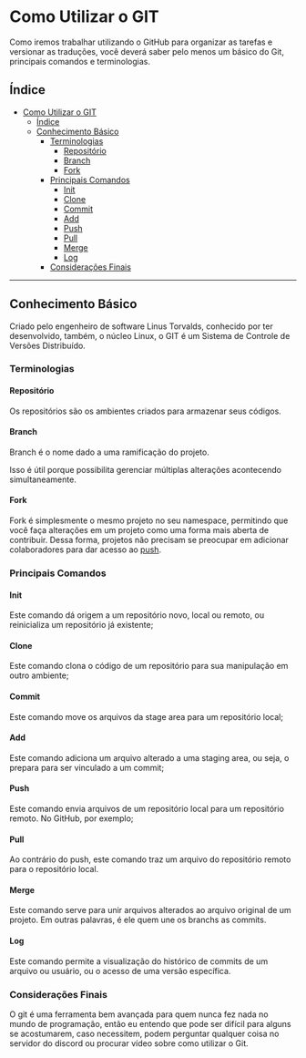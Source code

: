 # Como Utilizar o GIT

Como iremos trabalhar utilizando o GitHub para organizar as tarefas e versionar as traduções, você deverá saber pelo menos um básico do Git, principais comandos e terminologias.

## Índice

- [Como Utilizar o GIT](#como-utilizar-o-git)
  - [Índice](#índice)
  - [Conhecimento Básico](#conhecimento-básico)
    - [Terminologias](#terminologias)
      - [Repositório](#repositório)
      - [Branch](#branch)
      - [Fork](#fork)
    - [Principais Comandos](#principais-comandos)
      - [Init](#init)
      - [Clone](#clone)
      - [Commit](#commit)
      - [Add](#add)
      - [Push](#push)
      - [Pull](#pull)
      - [Merge](#merge)
      - [Log](#log)
    - [Considerações Finais](#considerações-finais)

---

## Conhecimento Básico

Criado pelo engenheiro de software Linus Torvalds, conhecido por ter desenvolvido, também, o núcleo Linux, o GIT é um Sistema de Controle de Versões Distribuído.

### Terminologias

#### Repositório

Os repositórios são os ambientes criados para armazenar seus códigos.

#### Branch

Branch é o nome dado a uma ramificação do projeto.

Isso é útil porque possibilita gerenciar múltiplas alterações acontecendo simultaneamente.

#### Fork

Fork é simplesmente o mesmo projeto no seu namespace, permitindo que você faça alterações em um projeto como uma forma mais aberta de contribuir. Dessa forma, projetos não precisam se preocupar em adicionar colaboradores para dar acesso ao [push](#push).

### Principais Comandos

#### Init

Este comando dá origem a um repositório novo, local ou remoto, ou reinicializa um repositório já existente;

#### Clone

Este comando clona o código de um repositório para sua manipulação em outro ambiente;

#### Commit

Este comando move os arquivos da stage area para um repositório local;

#### Add

Este comando adiciona um arquivo alterado a uma staging area, ou seja, o prepara para ser vinculado a um commit;

#### Push

Este comando envia arquivos de um repositório local para um repositório remoto. No GitHub, por exemplo;

#### Pull

Ao contrário do push, este comando traz um arquivo do repositório remoto para o repositório local.

#### Merge

Este comando serve para unir arquivos alterados ao arquivo original de um projeto. Em outras palavras, é ele quem une os branchs as commits.

#### Log

Este comando permite a visualização do histórico de commits de um arquivo ou usuário, ou o acesso de uma versão específica.

### Considerações Finais

O git é uma ferramenta bem avançada para quem nunca fez nada no mundo de programação, então eu entendo que pode ser difícil para alguns se acostumarem, caso necessitem, podem perguntar qualquer coisa no servidor do discord ou procurar vídeo sobre como utilizar o Git.
